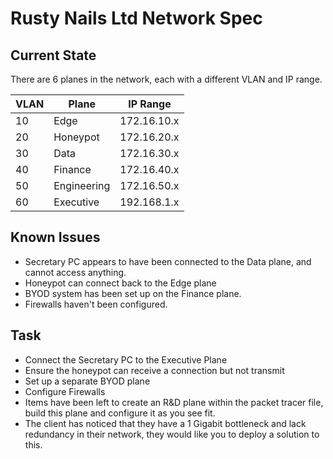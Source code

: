 # Rusty Nails Ltd Network Spec

## Current State

There are 6 planes in the network, each with a different VLAN and IP range.

| VLAN | Plane       | IP Range    |
|------|-------------|-------------|
| 10   | Edge        | 172.16.10.x |
| 20   | Honeypot    | 172.16.20.x |
| 30   | Data        | 172.16.30.x |
| 40   | Finance     | 172.16.40.x |
| 50   | Engineering | 172.16.50.x |
| 60   | Executive   | 192.168.1.x |

## Known Issues

- Secretary PC appears to have been connected to the Data plane, and cannot
  access anything.
- Honeypot can connect back to the Edge plane
- BYOD system has been set up on the Finance plane.
- Firewalls haven't been configured.

## Task

- Connect the Secretary PC to the Executive Plane
- Ensure the honeypot can receive a connection but not transmit
- Set up a separate BYOD plane
- Configure Firewalls
- Items have been left to create an R&D plane within the packet tracer file,
  build this plane and configure it as you see fit.
- The client has noticed that they have a 1 Gigabit bottleneck and lack redundancy
  in their network, they would like you to deploy a solution to this.